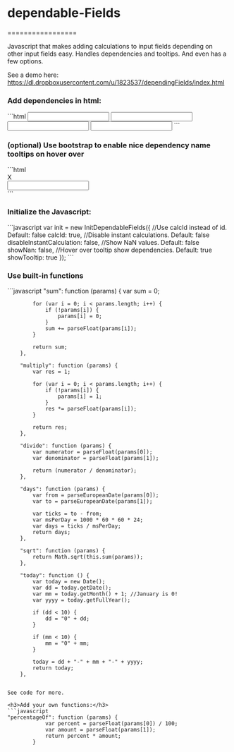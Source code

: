 <h1>dependable-Fields</h1>
=================

Javascript that makes adding calculations to input fields depending on other input fields easy. Handles dependencies and tooltips. And even has a few options.

See a demo here:
https://dl.dropboxusercontent.com/u/1823537/dependingFields/index.html

<h3>Add dependencies in html:</h3>
```html
<input calcid="a" />
<input calcid="b" />
<input calcid="c" calculation="sum a b" />
<input calcid="d" calculation="copy c" />
```

<h3>(optional) Use bootstrap to enable nice dependency name tooltips on hover over</h3>
```html
<div class="form-group">
    <div class="input-group">
        <div class="input-group-addon">X</div>
        <input calcId="sum1" type="number" class="form-control">
    </div>
</div>
```

<h3>Initialize the Javascript:</h3>
```javascript
            var init = new InitDependableFields({
                //Use calcId instead of id. Default: false
                calcId: true,
                //Disable instant calculations. Default: false
                disableInstantCalculation: false,
                //Show NaN values. Default: false
                showNan: false,
                //Hover over tooltip show dependencies. Default: true
                showTooltip: true
            });
```

<h3>Use built-in functions</h3>
```javascript
    "sum": function (params) {
            var sum = 0;

            for (var i = 0; i < params.length; i++) {
                if (!params[i]) {
                    params[i] = 0;
                }
                sum += parseFloat(params[i]);
            }

            return sum;
        },
        
        "multiply": function (params) {
            var res = 1;

            for (var i = 0; i < params.length; i++) {
                if (!params[i]) {
                    params[i] = 1;
                }
                res *= parseFloat(params[i]);
            }

            return res;
        },
        
        "divide": function (params) {
            var numerator = parseFloat(params[0]);
            var denominator = parseFloat(params[1]);

            return (numerator / denominator);
        },

        "days": function (params) {
            var from = parseEuropeanDate(params[0]);
            var to = parseEuropeanDate(params[1]);

            var ticks = to - from;
            var msPerDay = 1000 * 60 * 60 * 24;
            var days = ticks / msPerDay;
            return days;
        },
        
        "sqrt": function (params) {
            return Math.sqrt(this.sum(params));
        },
        
        "today": function () {
            var today = new Date();
            var dd = today.getDate();
            var mm = today.getMonth() + 1; //January is 0!
            var yyyy = today.getFullYear();

            if (dd < 10) {
                dd = "0" + dd;
            }

            if (mm < 10) {
                mm = "0" + mm;
            }

            today = dd + "-" + mm + "-" + yyyy;
            return today;
        },
```

See code for more.

<h3>Add your own functions:</h3>
```javascript
"percentageOf": function (params) {
            var percent = parseFloat(params[0]) / 100;
            var amount = parseFloat(params[1]);
            return percent * amount;
        }
```